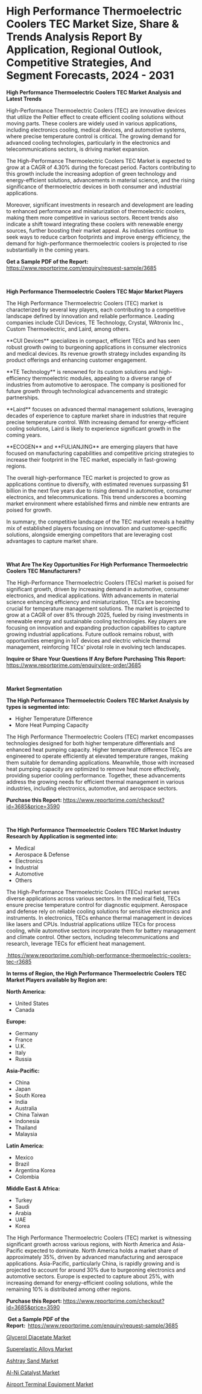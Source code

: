 <p><h1>High Performance Thermoelectric Coolers TEC Market Size, Share & Trends Analysis Report By Application, Regional Outlook, Competitive Strategies, And Segment Forecasts, 2024 - 2031</h1></p><p><strong>High Performance Thermoelectric Coolers TEC Market Analysis and Latest Trends</strong></p>
<p><p>High-Performance Thermoelectric Coolers (TEC) are innovative devices that utilize the Peltier effect to create efficient cooling solutions without moving parts. These coolers are widely used in various applications, including electronics cooling, medical devices, and automotive systems, where precise temperature control is critical. The growing demand for advanced cooling technologies, particularly in the electronics and telecommunications sectors, is driving market expansion.</p><p>The High-Performance Thermoelectric Coolers TEC Market is expected to grow at a CAGR of 4.30% during the forecast period. Factors contributing to this growth include the increasing adoption of green technology and energy-efficient solutions, advancements in material science, and the rising significance of thermoelectric devices in both consumer and industrial applications. </p><p>Moreover, significant investments in research and development are leading to enhanced performance and miniaturization of thermoelectric coolers, making them more competitive in various sectors. Recent trends also indicate a shift toward integrating these coolers with renewable energy sources, further boosting their market appeal. As industries continue to seek ways to reduce carbon footprints and improve energy efficiency, the demand for high-performance thermoelectric coolers is projected to rise substantially in the coming years.</p></p>
<p><strong>Get a Sample PDF of the Report:&nbsp;</strong> <a href="https://www.reportprime.com/enquiry/request-sample/3685">https://www.reportprime.com/enquiry/request-sample/3685</a></p>
<p>&nbsp;</p>
<p><strong>High Performance Thermoelectric Coolers TEC Major Market Players</strong></p>
<p><p>The High Performance Thermoelectric Coolers (TEC) market is characterized by several key players, each contributing to a competitive landscape defined by innovation and reliable performance. Leading companies include CUI Devices, TE Technology, Crystal, WAtronix Inc., Custom Thermoelectric, and Laird, among others.</p><p>**CUI Devices** specializes in compact, efficient TECs and has seen robust growth owing to burgeoning applications in consumer electronics and medical devices. Its revenue growth strategy includes expanding its product offerings and enhancing customer engagement.</p><p>**TE Technology** is renowned for its custom solutions and high-efficiency thermoelectric modules, appealing to a diverse range of industries from automotive to aerospace. The company is positioned for future growth through technological advancements and strategic partnerships.</p><p>**Laird** focuses on advanced thermal management solutions, leveraging decades of experience to capture market share in industries that require precise temperature control. With increasing demand for energy-efficient cooling solutions, Laird is likely to experience significant growth in the coming years.</p><p>**ECOGEN** and **FULIANJING** are emerging players that have focused on manufacturing capabilities and competitive pricing strategies to increase their footprint in the TEC market, especially in fast-growing regions.</p><p>The overall high-performance TEC market is projected to grow as applications continue to diversify, with estimated revenues surpassing $1 billion in the next five years due to rising demand in automotive, consumer electronics, and telecommunications. This trend underscores a booming market environment where established firms and nimble new entrants are poised for growth. </p><p>In summary, the competitive landscape of the TEC market reveals a healthy mix of established players focusing on innovation and customer-specific solutions, alongside emerging competitors that are leveraging cost advantages to capture market share.</p></p>
<p>&nbsp;</p>
<p><strong>What Are The Key Opportunities For High Performance Thermoelectric Coolers TEC Manufacturers?</strong></p>
<p><p>The High-Performance Thermoelectric Coolers (TECs) market is poised for significant growth, driven by increasing demand in automotive, consumer electronics, and medical applications. With advancements in material science enhancing efficiency and miniaturization, TECs are becoming crucial for temperature management solutions. The market is projected to grow at a CAGR of over 8% through 2025, fueled by rising investments in renewable energy and sustainable cooling technologies. Key players are focusing on innovation and expanding production capabilities to capture growing industrial applications. Future outlook remains robust, with opportunities emerging in IoT devices and electric vehicle thermal management, reinforcing TECs' pivotal role in evolving tech landscapes.</p></p>
<p><strong>Inquire or Share Your Questions If Any Before Purchasing This Report:</strong> <a href="https://www.reportprime.com/enquiry/pre-order/3685">https://www.reportprime.com/enquiry/pre-order/3685</a></p>
<p>&nbsp;</p>
<p><strong>Market Segmentation</strong></p>
<p><strong>The High Performance Thermoelectric Coolers TEC Market Analysis by types is segmented into:</strong></p>
<p><ul><li>Higher Temperature Difference</li><li>More Heat Pumping Capacity</li></ul></p>
<p><p>The High Performance Thermoelectric Coolers (TEC) market encompasses technologies designed for both higher temperature differentials and enhanced heat pumping capacity. Higher temperature difference TECs are engineered to operate efficiently at elevated temperature ranges, making them suitable for demanding applications. Meanwhile, those with increased heat pumping capacity are optimized to remove heat more effectively, providing superior cooling performance. Together, these advancements address the growing needs for efficient thermal management in various industries, including electronics, automotive, and aerospace sectors.</p></p>
<p><strong>Purchase this Report:&nbsp;</strong><a href="https://www.reportprime.com/checkout?id=3685&price=3590">https://www.reportprime.com/checkout?id=3685&price=3590</a></p>
<p>&nbsp;</p>
<p><strong>The High Performance Thermoelectric Coolers TEC Market Industry Research by Application is segmented into:</strong></p>
<p><ul><li>Medical</li><li>Aerospace & Defense</li><li>Electronics</li><li>Industrial</li><li>Automotive</li><li>Others</li></ul></p>
<p><p>The High-Performance Thermoelectric Coolers (TECs) market serves diverse applications across various sectors. In the medical field, TECs ensure precise temperature control for diagnostic equipment. Aerospace and defense rely on reliable cooling solutions for sensitive electronics and instruments. In electronics, TECs enhance thermal management in devices like lasers and CPUs. Industrial applications utilize TECs for process cooling, while automotive sectors incorporate them for battery management and climate control. Other sectors, including telecommunications and research, leverage TECs for efficient heat management.</p></p>
<p><a href="https://www.reportprime.com/high-performance-thermoelectric-coolers-tec-r3685">&nbsp;https://www.reportprime.com/high-performance-thermoelectric-coolers-tec-r3685</a></p>
<p><strong>In terms of Region, the High Performance Thermoelectric Coolers TEC Market Players available by Region are:</strong></p>
<p>
    <p> <strong> North America: </strong>
        <ul>
            <li>United States</li>
            <li>Canada</li>
        </ul>
        </p> 
    <p> <strong> Europe: </strong>
        <ul>
            <li>Germany</li>
            <li>France</li>
            <li>U.K.</li>
            <li>Italy</li>
            <li>Russia</li>
        </ul>
        </p> 
    <p> <strong> Asia-Pacific: </strong>
        <ul>
            <li>China</li>
            <li>Japan</li>
            <li>South Korea</li>
            <li>India</li>
            <li>Australia</li>
            <li>China Taiwan</li>
            <li>Indonesia</li>
            <li>Thailand</li>
            <li>Malaysia</li>
        </ul>
        </p> 
    <p> <strong> Latin America: </strong>
        <ul>
            <li>Mexico</li>
            <li>Brazil</li>
            <li>Argentina Korea</li>
            <li>Colombia</li>
        </ul>
        </p> 
    <p> <strong> Middle East & Africa: </strong>
        <ul>
            <li>Turkey</li>
            <li>Saudi</li>
            <li>Arabia</li>
            <li>UAE</li>
            <li>Korea</li>
        </ul>
    </p>
    </p>
<p><p>The High Performance Thermoelectric Coolers (TEC) market is witnessing significant growth across various regions, with North America and Asia-Pacific expected to dominate. North America holds a market share of approximately 35%, driven by advanced manufacturing and aerospace applications. Asia-Pacific, particularly China, is rapidly growing and is projected to account for around 30% due to burgeoning electronics and automotive sectors. Europe is expected to capture about 25%, with increasing demand for energy-efficient cooling solutions, while the remaining 10% is distributed among other regions.</p></p>
<p><strong>Purchase this Report: </strong><a href="https://www.reportprime.com/checkout?id=3685&price=3590">https://www.reportprime.com/checkout?id=3685&price=3590</a></p>
<p>&nbsp;<strong>Get a Sample PDF of the Report:&nbsp;&nbsp;</strong><a href="https://www.reportprime.com/enquiry/request-sample/3685">https://www.reportprime.com/enquiry/request-sample/3685</a></p>
<p><strong></strong></p>
<p><p><a href="https://issuu.com/reportprime-2/docs/glycerol-diacetate-market-size-2030_7bfde96f462082">Glycerol Diacetate Market</a></p><p><a href="https://www.linkedin.com/pulse/superelastic-alloys-market-size-growth-trends-statistics-1z24f?trackingId=y8uD82P9RS%2BmOWDKnnRKCA%3D%3D">Superelastic Alloys Market</a></p><p><a href="https://www.linkedin.com/pulse/what-driving-global-ashtray-sand-market-dive-trends-applications-nkame?trackingId=V2cmQKPhSfepBK3J7%2B1ffw%3D%3D">Ashtray Sand Market</a></p><p><a href="https://issuu.com/reportprime-2/docs/al-ni-catalyst-market-size-2030.ppt_859f2aba39c8d4">Al-Ni Catalyst Market</a></p><p><a href="https://www.linkedin.com/pulse/market-forecast-global-airport-terminal-equipment-trends-mxnme?trackingId=4t2sDm4cRg2vmUYfxcAbMA%3D%3D">Airport Terminal Equipment Market</a></p></p>